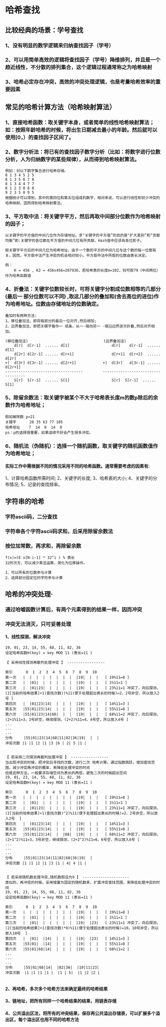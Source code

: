 # 哈希查找

## 比较经典的场景：学号查找
### 1、没有明显的数学逻辑来归纳查找因子（学号）
### 2、可以用简单高效的逻辑将查找因子（学号）降维排列，并且是一个趋近线性，不分散的排列集合，这个逻辑过程通常称之为哈希映射
### 3、哈希必定存在冲突，高效的冲突处理逻辑，也是考量哈希效率的重要因素


## 常见的哈希计算方法（哈希映射算法）
### 1、直接哈希函数：取关键字本身，或者简单的线性哈希映射算法；如：按照年龄哈希的时候，将出生日期减去最小的年龄。然后就可以使用[0，）的查找因子区间了。
### 2、数字分析法：将已有的查找因子数字分析（比如：将数字进行位数分析，人为归纳数字的某些规律），从而得到哈希映射算法。
```
例如：对以下数字集合进行哈希存储。
8 1 3 4 5 2 5
8 1 3 5 6 7 8
8 1 3 4 4 7 7
8 1 2 3 8 8 8
9 2 3 5 0 9 5
根据统计可以得到，其中的第四位和第五位组成的数字，相对来说，可以进行线性和较少冲突的哈希映射。因而得到哈希映射算法。
```
### 3、平方取中法：将关键字平方，然后再取中间部分位数作为哈希映射的因子；
```
以关键字的平方值的中间几位作为存储地址。求"关键字的平方值”的目的是"扩大差别”和“贡献均衡”即:关键字的各位都在平方值的中间几位有所贡献，Hash值中应该有各位影子。

取关键字平方后的中间几位为哈希地址。由于一个数的平方的中间几位与这个数的每一位都有关，因而，平方取中法产生冲突的机会相对较小。平方取中法中所取的位数由表长决定。

例： 
    K = 456 , K2 = 456x456=207936，若哈希表的长度m=102，则可取79（中间两位）作为哈希函数值

```
### 4、折叠法：关键字位数较长时，可将关键字分割成位数相等的几部分(最后一 部分位数可以不同) ,取这几部分的叠加和(舍去高位的进位)作为哈希地址。位数由存储地址的位数确定。
```
叠加时有两种方法:
1、移位叠加法，即将每部分的最后一位对齐,然后相加;
2、边界叠加法，即把关键字看作一 纸条，从一-端向另一 -端沿边界逐次折叠,然后对齐相加。

(移位叠加法)                                  (边界叠加法)
    d[r]  d[r-1]  ...... d[1]                   d[r]    d[r-1]  ...... d[1]
    d[2r] d[2r-1] ...... d[r+1]                 d[r+1]  d[r+2]  ...... d[2r]
+)  d[3r] d[3r-1] ...... d[2r+1]            +)  d[3r]   d[3r-1] ...... d[2r+1]
-----------------------------------         -----------------------------------
    S[r]  S[r-1]  ...... S[1]                   S[r]  S[r-1]  ...... S[1]
```
### 5、除留余数法：取关键字被某个不大于哈希表长度m的数p除后的余数作为哈希地址；
```
假如被除数 p=21
关键字      28 35 63 77 105
哈希地址    7  14  0  14  0
ps：p的选择很重要，如果选得不好会产生很多冲突。
```
### 6、随机法（伪随机）：选择一个随机函数，取关键字的随机函数值作为哈希地址；
#### 实际工作中需根据不同的情况采用不同的哈希函数。通常需要考虑的因素有:
1、计算哈希函数所需时间;
2、关键字的长度;
3、哈希表的大小;
4、关键字的分布情况;
5、记录的查找频率。



## 字符串的哈希
### 字符ascii码，二分查找
### 字符串各个字符ascii码求和，后采用除留余数法
### 按位加常数，再求和，再除留余数
```
f(x)=(E x[N-i-1] * 32^i ) % 表长
32的次方，可以减少乘法运算，简化为位移操作。

1、可以所有的位数参与计算
2、选择部分固定位的字符参与计算
```


## 哈希的冲突处理·
### 通过哈嘘函数计算后，有两个元素得到的结果一样，因而冲突
### 冲突无法消灭，只可妥善处理
#### 1、线性探测，解决冲突
```
19, 01, 23, 14, 55, 68, 11, 82, 36
设定哈希函数H(key) = key MOD 11 (表长=11 )

【 采用线性探测再散列处理冲突 】 -----------------

索引      0  1  2  3  4  5  6  7  8  9  10
第一次   |  |  |  |  |  |  |  |  |19|  |  |   [ 19%11=8 ]
第二次   |  |01|  |  |  |  |  |  |19|  |  |   [ 1%11=1 ]
第三次   |  |01|23|  |  |  |  |  |19|  |  |   [ 23%11=1 冲突了，向后探测，(2[当前的哈希结果]+1(查找次数))%11(便于处理超出表长的时候)=2，2号非空，所以放入2号 ]
第四次   |  |01|23|14|  |  |  |  |19|  |  |   [ 14%11=3 ]
第五次   |55|01|23|14|  |  |  |  |19|  |  |   [ 55%11=0 ]
第六次   |55|01|23|14|68|  |  |  |19|  |  |   [ 68%11=2 冲突了，向后探测，(2+1%11=3，3号非空，继续探测，(2+2)%11=4，4号空，所以放入4号 ]
...
...
...
分布     |55|01|23|14|68|11|82|36|19|  |  |
冲突次数 |1 |1 |2 |1 |3 |6 | 2| 5 |1 |


【 若采用二次探测再散列处理冲突 】 -----------------
当出现冲突的时候，把冲突后寻找的次数，进行二次 哈希计算。通过指数跳跃，增加查找范围，减少冲突再冲突的概率，来降低处理冲突的时间
但是这种方法，一般要求存储空间为表长的两倍，避免二次的时候超出空间
19, 01, 23, 14, 55, 68, 11, 82, 36
设定哈希函数H(key) = key MOD 11 (表长=11 )

索引      0  1  2  3  4  5  6  7  8  9  10
第一次   |  |  |  |  |  |  |  |  |19|  |  |   [ 19%11=8 ]
第二次   |  |01|  |  |  |  |  |  |19|  |  |   [ 1%11=1 ]
第三次   |  |01|23|  |  |  |  |  |19|  |  |   [ 23%11=1 冲突了，向后探测，(2[当前的哈希结果]+1(查找次数)^2)%11(便于处理超出表长的时候)=2，2号非空，所以放入2号  ]
第四次   |  |01|23|14|  |  |  |  |19|  |  |   [ 14%11=3 ]
第五次   |55|01|23|14|  |  |  |  |19|  |  |   [ 55%11=0 ]
第六次   |55|01|23|14|  |  |68|  |19|  |  |   [ 68%11=2 冲突了，向后探测，(2+1^2)%11=3，3号非空，继续探测，(2+2^2)%11=6，6号空，所以放入6号 ]
...
...
...
分布     |55|01|23|14|11|82|68|36|19|  |
冲突次数 |1 |1 |2 |1 |3 |1 | 4| 4 |1 |


【 若采用随机数处理冲突,随机数假设为9 】 ---------------------
类似的，再冲突的时候，采用增量为固定的随机数来，扩展冲突查找范围，来降低处理冲突的时间
19, 01, 23, 14, 55, 68, 11, 82, 36
设定哈希函数H(key) = key MOD 11 (表长=11 )

索引      0  1  2  3  4  5  6  7  8  9  10
第一次   |  |  |  |  |  |  |  |  |19|  |  |   [ 19%11=8 ]
第二次   |  |01|  |  |  |  |  |  |19|  |  |   [ 1%11=1 ]
第三次   |  |01|  |  |  |  |  |  |19|  |23|   [ 23%11=1 冲突了，向后探测，(2[当前的哈希结果]+1(查找次数)*9)%11(便于处理超出表长的时候)=10，10号非空，所以放入10号  ]
第四次   |  |01|  |14|  |  |  |  |19|  |23|   [ 14%11=3 ]
第五次   |55|01|  |14|  |  |  |  |19|  |  |   [ 55%11=0 ]
第六次   |55|01|68|14|  |  |  |  |19|  |  |   [ 68%11=2 ]
...
...
...
分布     |55|01|68|14|  |82|36|  |19|11|23|
冲突次数  |1 |1 |1 |1 |  |1 | 5|  |1 |2 |2 |


```
#### 2、再哈希，多次多个哈希方法来确定最终的哈希结果
#### 3、链地址，把所有同样一个哈希结果的结果，用链表存储
#### 4、公共溢出区法，将所有的冲突结果，保存再公共溢出存储表，可以扩展多个溢出区，每个溢出区也用不同的哈希方法
